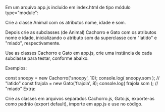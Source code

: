 Em um arquivo app.js incluído em index.html de tipo módulo type="module":

Crie a classe Animal com os atributos nome, idade e som.

Depois crie as subclasses (de Animal) Cachorro e Gato com os atributos nome e idade, inicializando o atributo som da superclasse com "latido" e "miado", respectivamente.

Use as classes Cachorro e Gato em app.js, crie uma instância de cada subclasse para testar, conforme abaixo.

Exemplos:

const snoopy = new Cachorro('snoopy', 10);
console.log( snoopy.som );   // "latido"
const frajola = new Gato('frajola', 8);
console.log( frajola.som );   // "miado"
Extra:

Crie as classes em arquivos separados Cachorro.js, Gato.js, exporte-as como padrão (export default), importe em app.js e use no código.